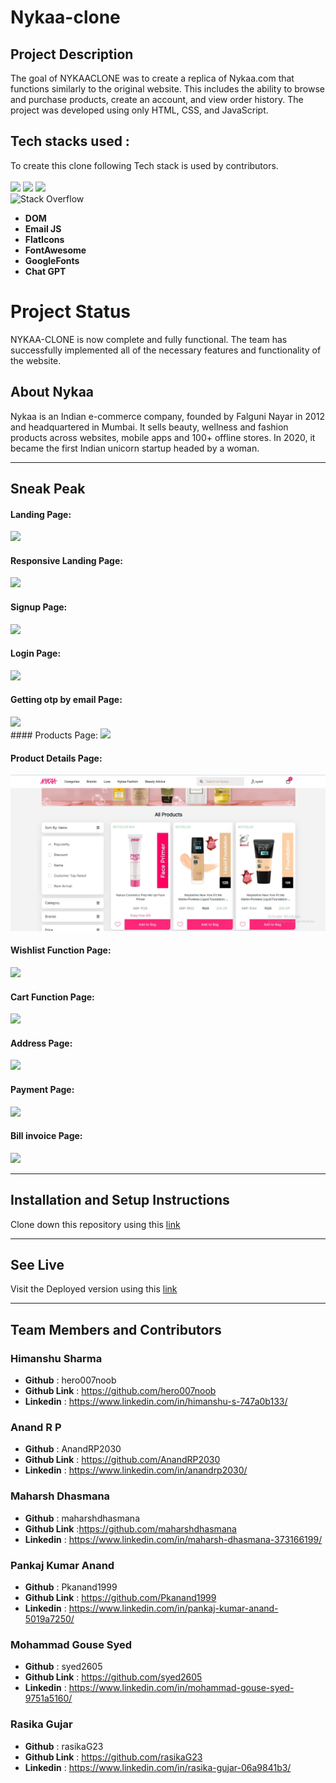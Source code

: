 # **Nykaa-clone**
 ## **Project Description**

The goal of NYKAACLONE was to create a replica of Nykaa.com that functions similarly to the original website. This includes the ability to browse and purchase products, create an account, and view order history. The project was developed using only HTML, CSS, and JavaScript.

## **Tech stacks used :**
To create this clone following Tech stack is used by contributors.  
<br>
<img src="https://img.shields.io/badge/HTML5-E34F26?style=for-the-badge&logo=html5&logoColor=white"/>
<img src="https://img.shields.io/badge/CSS3-1572B6?style=for-the-badge&logo=css3&logoColor=white"/>
<img src="https://img.shields.io/badge/JavaScript-323330?style=for-the-badge&logo=javascript&logoColor=F7DF1E"/>   
![Stack Overflow](https://img.shields.io/badge/-Stackoverflow-FE7A16?style=for-the-badge&logo=stack-overflow&logoColor=white)

* **DOM**
* **Email JS**
* **FlatIcons**
* **FontAwesome**
* **GoogleFonts**
* **Chat GPT**


# **Project Status**

NYKAA-CLONE is now complete and fully functional. The team has successfully implemented all of the necessary features and functionality of the website.

## **About Nykaa**

Nykaa is an Indian e-commerce company, founded by Falguni Nayar in 2012 and headquartered in Mumbai. It sells beauty, wellness and fashion products across websites, mobile apps and 100+ offline stores. In 2020, it became the first Indian unicorn startup headed by a woman.



<hr/>

## Sneak Peak
#### **Landing Page:**
<img src="./.readme/homepage.gif"/>

<br>

#### **Responsive Landing Page:**
<img src="./.readme/responsive.gif"/>

<br>

#### Signup Page:
<img src="./.readme/signup page.png"/>

<br>

#### Login Page:
<img src="./.readme/login.png"/>

<br>

#### Getting otp by email Page:
<img src="./.readme/otp.gif"/>

<br>
#### Products Page:
<img src="./.readme/productpage.png"/>

<br>

#### Product Details Page:
<img src="./.readme/allProducts.jpg"/>

<br>

#### Wishlist Function Page:
<img src="./.readme/wishlist.png"/>

<br>

#### Cart Function Page:
<img src="./.readme/cart.png"/>

<br>


####  Address Page:
<img src="./.readme/address.gif"/>

<br>

#### Payment Page:
<img src="./.readme/payment.png"/>

<br>

#### Bill invoice Page:
<img src="./.readme/invoice.gif"/>

<br>

<hr/>

## Installation and Setup Instructions
Clone down this repository using this <a href="https://github.com/syed2605/Nykaa-clone">link</a>  
<hr/>

## See Live
Visit the Deployed version using this <a href="https://nyka-clone.netlify.app/">link</a>  
<hr/>

## Team Members and Contributors

### Himanshu Sharma
- **Github** : hero007noob
- **Github Link** : https://github.com/hero007noob
- **Linkedin** : https://www.linkedin.com/in/himanshu-s-747a0b133/

### Anand R P
- **Github** : AnandRP2030
- **Github Link** : https://github.com/AnandRP2030
- **Linkedin** : https://www.linkedin.com/in/anandrp2030/

### Maharsh Dhasmana
- **Github** : maharshdhasmana
- **Github Link** :https://github.com/maharshdhasmana
- **Linkedin** : https://www.linkedin.com/in/maharsh-dhasmana-373166199/

### Pankaj Kumar Anand
- **Github** : Pkanand1999
- **Github Link** : https://github.com/Pkanand1999
- **Linkedin** : https://www.linkedin.com/in/pankaj-kumar-anand-5019a7250/

### Mohammad Gouse Syed
- **Github** : syed2605
- **Github Link** : https://github.com/syed2605
- **Linkedin** : https://www.linkedin.com/in/mohammad-gouse-syed-9751a5160/

### Rasika Gujar
- **Github** : rasikaG23
- **Github Link** : https://github.com/rasikaG23
- **Linkedin** :   https://www.linkedin.com/in/rasika-gujar-06a9841b3/







